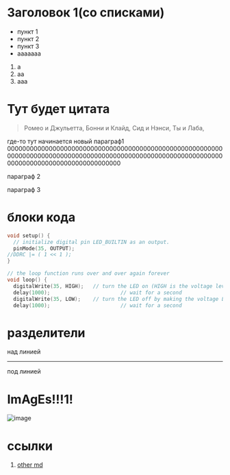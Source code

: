 # Заголовок 1(со списками)
- пункт 1
- пункт 2
- пункт 3
- ааааааа

1. а
2. аа
3. ааа

# Тут будет цитата
> Ромео и Джульетта,
> Бонни и Клайд,
> Сид и Нэнси,
> Ты и Лаба,

где-то тут начинается новый параграф1 000000000000000000000000000000000000000000000000000000000000000000000000000000000000000000000000000000000000000000000000000000000000000000000000

параграф 2


параграф 3

# блоки кода
```c
void setup() {
  // initialize digital pin LED_BUILTIN as an output.
  pinMode(35, OUTPUT);
//DDRC |= ( 1 << 1 );
}

// the loop function runs over and over again forever
void loop() {
  digitalWrite(35, HIGH);   // turn the LED on (HIGH is the voltage level)
  delay(1000);                       // wait for a second
  digitalWrite(35, LOW);    // turn the LED off by making the voltage LOW
  delay(1000);                       // wait for a second
  ```
  
  # разделители
  над линией
  ***
  под линией
  
  # ImAgEs!!!1!
  ![image](https://sun4-11.userapi.com/impf/c849120/v849120176/35941/Jr2TguF9Cnk.jpg?size=960x960&quality=96&sign=58da2623415c791fe2927d805defeddf&type=album)
  
  # ссылки
  1. [other md](README_2.md)
